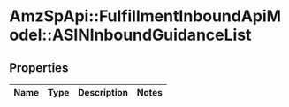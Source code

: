 # AmzSpApi::FulfillmentInboundApiModel::ASINInboundGuidanceList

## Properties
Name | Type | Description | Notes
------------ | ------------- | ------------- | -------------


